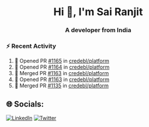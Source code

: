 <h1 align="center">Hi 👋, I'm Sai Ranjit</h1>
<h3 align="center">A developer from India</h3>

### :zap: Recent Activity

<!--START_SECTION:activity-->
1. 💪 Opened PR [#1165](https://github.com/credebl/platform/pull/1165) in [credebl/platform](https://github.com/credebl/platform)
2. 💪 Opened PR [#1164](https://github.com/credebl/platform/pull/1164) in [credebl/platform](https://github.com/credebl/platform)
3. 🎉 Merged PR [#1163](https://github.com/credebl/platform/pull/1163) in [credebl/platform](https://github.com/credebl/platform)
4. 💪 Opened PR [#1163](https://github.com/credebl/platform/pull/1163) in [credebl/platform](https://github.com/credebl/platform)
5. 🎉 Merged PR [#1135](https://github.com/credebl/platform/pull/1135) in [credebl/platform](https://github.com/credebl/platform)
<!--END_SECTION:activity-->

## 🌐 Socials:
[![LinkedIn](https://img.shields.io/badge/LinkedIn-%230077B5.svg?logo=linkedin&logoColor=white)](https://linkedin.com/in/sairanjit) [![Twitter](https://img.shields.io/badge/Twitter-%231DA1F2.svg?logo=Twitter&logoColor=white)](https://twitter.com/sairanjit_) 
